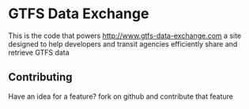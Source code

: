 GTFS Data Exchange
==================

This is the code that powers http://www.gtfs-data-exchange.com a site 
designed to help developers and transit agencies efficiently share and retrieve GTFS data

Contributing
------------

Have an idea for a feature? fork on github and contribute that feature

